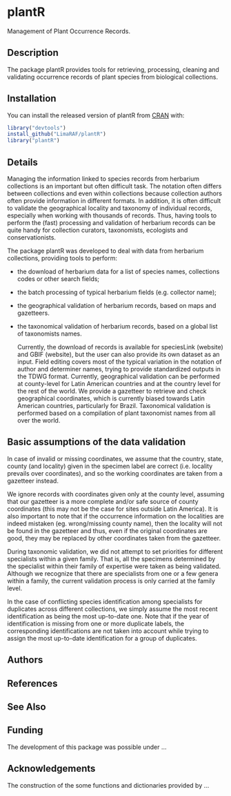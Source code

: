 
<!-- README.md is generated from README.Rmd. Please edit that file -->

# plantR

Management of Plant Occurrence Records.

## Description

The package plantR provides tools for retrieving, processing, cleaning
and validating occurrence records of plant species from biological
collections.

## Installation

You can install the released version of plantR from
[CRAN](https://CRAN.R-project.org) with:

``` r
library("devtools")
install_github("LimaRAF/plantR")
library("plantR")
```

## Details

Managing the information linked to species records from herbarium
collections is an important but often difficult task. The notation often
differs between collections and even within collections because
collection authors often provide information in different formats. In
addition, it is often difficult to validate the geographical locality
and taxonomy of individual records, especially when working with
thousands of records. Thus, having tools to perform the (fast)
processing and validation of herbarium records can be quite handy for
collection curators, taxonomists, ecologists and conservationists.

The package plantR was developed to deal with data from herbarium
collections, providing tools to perform:

  - the download of herbarium data for a list of species names,
    collections codes or other search fields;

  - the batch processing of typical herbarium fields (e.g. collector
    name);

  - the geographical validation of herbarium records, based on maps and 
  gazetteers.
  
  - the taxonomical validation of herbarium records, based on a global 
  list of taxonomists names. 
    
    Currently, the download of records is available for speciesLink
    (website) and GBIF (website), but the user can also provide its own
    dataset as an input. Field editing covers most of the typical
    variation in the notation of author and determiner names, trying to
    provide standardized outputs in the TDWG format. Currently,
    geographical validation can be performed at county-level for Latin
    American countries and at the country level for the rest of the world.
    We provide a gazetteer to retrieve and check geographical
    coordinates, which is currently biased towards Latin American
    countries, particularly for Brazil. Taxonomical validation is
    performed based on a compilation of plant taxonomist names from all
    over the world.

## Basic assumptions of the data validation

In case of invalid or missing coordinates, we assume that the country,
state, county (and locality) given in the specimen label are correct
(i.e. locality prevails over coordinates), and so the working
coordinates are taken from a gazetteer instead.

We ignore records with coordinates given only at the county level, assuming
that our gazetteer is a more complete and/or safe source of county
coordinates (this may not be the case for sites outside Latin America).
It is also important to note that if the occurrence information on the
localities are indeed mistaken (eg. wrong/missing county name), then the
locality will not be found in the gazetteer and thus, even if the
original coordinates are good, they may be replaced by other coordinates
taken from the gazetteer.

During taxonomic validation, we did not attempt to set priorities for
different specialists within a given family. That is, all the specimens
determined by the specialist within their family of expertise
were taken as being validated. Although we recognize that there are
specialists from one or a few genera within a family, the current
validation process is only carried at the family level.

In the case of conflicting species identification among specialists for
duplicates across different collections, we simply assume the most
recent identification as being the most up-to-date one. Note that if the
year of identification is missing from one or more duplicate labels, the
corresponding identifications are not taken into account while trying to
assign the most up-to-date identification for a group of duplicates.

## Authors

## References

## See Also

## Funding

The development of this package was possible under …

## Acknowledgements

The construction of the some functions and dictionaries provided by …
